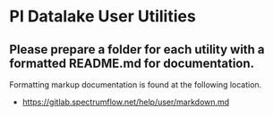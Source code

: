 # PI Datalake User Utilities

## Please prepare a folder for each utility with a formatted README.md for documentation.

Formatting markup documentation is found at the following location.
 - https://gitlab.spectrumflow.net/help/user/markdown.md
